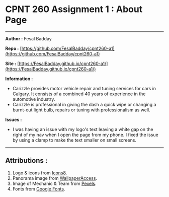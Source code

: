 # CPNT 260 Assignment 1 : About Page

---

**Author :** Fesal Badday

**Repo :** [https://github.com/FesalBadday/cpnt260-a1](https://github.com/FesalBadday/cpnt260-a1)

**Site :** [https://FesalBadday.github.io/cpnt260-a1/](https://FesalBadday.github.io/cpnt260-a1/)

**Information :**

 - Carizzle provides motor vehicle repair and tuning services for cars in Calgary. It consists of a combined 40 years of experience in the automotive industry.
 - Carizzle is professional in giving the dash a quick wipe or changing a burnt-out light bulb, repairs or tuning with professionalism as well.

**Issues :**

 - I was having an issue with my logo's text leaving a white gap on the right of my nav when I open the page from my phone. I fixed the issue by using a clamp to make the text smaller on small screens.

---

## Attributions :

1. Logo & icons from [Icons8](https://icons8.com/).
2. Panorama image from [WallpaperAccess](https://wallpaperaccess.com/dual-screen-car).
3. Image of Mechanic & Team from [Pexels](https://www.pexels.com/).
4. Fonts from [Google Fonts](https://fonts.google.com/).
